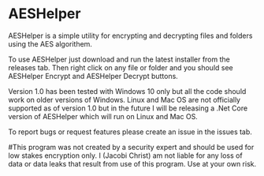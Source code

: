 # AESHelper
AESHelper is a simple utility for encrypting and decrypting files and folders using the AES algorithem.

To use AESHelper just download and run the latest installer from the releases tab. Then right click on any file or folder and you should see AESHelper Encrypt and AESHelper Decrypt buttons.

Version 1.0 has been tested with Windows 10 only but all the code should work on older versions of Windows. Linux and Mac OS are not officially supported as of version 1.0 but in the future I will be releasing a .Net Core version of AESHelper which will run on Linux and Mac OS.

To report bugs or request features please create an issue in the issues tab.


#This program was not created by a security expert and should be used for low stakes encryption only. I (Jacobi Christ) am not liable for any loss of data or data leaks that result from use of this program. Use at your own risk.
